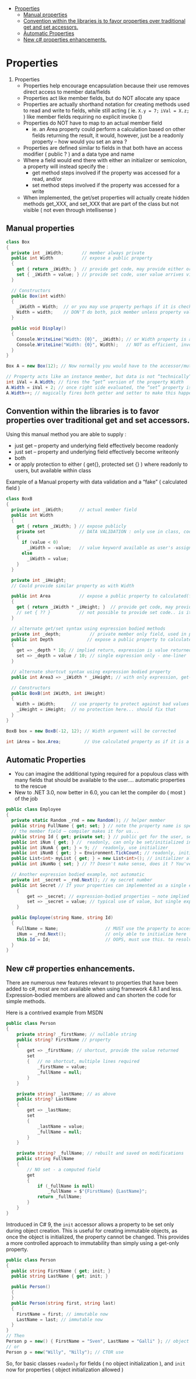 - [Properties](#properties)
  - [Manual properties](#manual-properties)
  - [Convention within the libraries is to favor properties over traditional get and set accessors.](#convention-within-the-libraries-is-to-favor-properties-over-traditional-get-and-set-accessors)
  - [Automatic Properties](#automatic-properties)
  - [New c# properties enhancements.](#new-c-properties-enhancements)
# Properties

1. Properties
    - Properties help encourage encapsulation because their use removes direct access to member data/fields
    - Properties act like member fields, but do NOT allocate any space
    - Properties are actually shorthand notation for creating methods used to read and write to fields, while still acting ( ie. `X.y = 7;` `iVal = X.z;` ) like member fields requiring no explicit invoke ()
    - Properties do NOT have to map to an actual member field
        - ie. an Area property could perform a calculation based on other fields returning the result, it would, however, just be a readonly property – how would you set an area ?
    - Properties are defined similar to fields in that both have an access modifier ( public ? ) and a data type and name
    - Where a field would end there with either an initializer or semicolon, a property will instead specify the :
        - get method steps involved if the property was accessed for a read, and/or
        - set method steps involved if the property was accessed for a write
    - When implemented, the get/set properties will actually create hidden methods get_XXX, and set_XXX that are part of the class but not visible ( not even through intellisense )

## Manual properties

```csharp
class Box
{
  private int _iWidth;       // member always private
  public int Width           // expose a public property 
  {
    get { return _iWidth; }  // provide get code, may provide either or both
    set { _iWidth = value; } // provide set code, user value arrives via “value”
  }

  // Constructors
  public Box(int width)
  {
    _iWidth = Width;  // or you may use property perhaps if it is checking
    Width = width;    // DON'T do both, pick member unless property value checks the entry
  }

  public void Display()
  {
    Console.WriteLine("Width: {0}", _iWidth); // or Width property is available too..
    Console.WriteLine("Width: {0}", Width);   // NOT as efficient, invokes the hidden getter()
  }
}

Box A = new Box(12); // Now normally you would have to the accessor/mutator combo to increment

// Property acts like an instance member, but data is not “technically” exposed
int iVal = A.Width; // fires the “get” version of the property Width
A.Width = iVal + 2; // once right side evaluated, the “set” property is invoked
A.Width++; // magically fires both getter and setter to make this happen, better for user
```
## Convention within the libraries is to favor properties over traditional get and set accessors.
Using this manual method you are able to supply :
- just get – property and underlying field effectively become readonly
- just set – property and underlying field effectively become writeonly
- both
- or apply protection to either ( get{}, protected set {} ) where readonly to users, but available within class

Example of a Manual property with data validation and a “fake” ( calculated field )

```csharp
class BoxB
{
  private int _iWidth;      // actual member field
  public int Width
  {
    get { return _iWidth; } // expose publicly
    private set             // DATA VALIDATION : only use in class, code it however needed
    {
      if (value < 0)
        _iWidth = -value;   // value keyword available as user's assignment value
      else
        _iWidth = value;
    }
  }

  private int _iHeight;
  // Could provide similar property as with Width

  public int Area           // expose a public property to calculated(fake) field
  {
    get { return _iWidth * _iHeight; }  // provide get code, may provide either or both
    // set { ?? }           // not possible to provide set code.. is it ?
  }

  // alternate get/set syntax using expression bodied methods
  private int _depth;           // private member only field, used in property below
  public int Depth             // expose a public property to calculated(fake) field
  {
    get => _depth * 10; // implied return, expression is value returned
    set => _depth = value / 10; // single expression only - one-liner
  }

  // alternate shortcut syntax using expression bodied property
  public int Area3 => _iWidth * _iHeight; // with only expression, get-only is implied

  // Constructors
  public BoxB(int iWidth, int iHeight)
  {
    Width = iWidth;      // use property to protect against bad values
    _iHeight = iHeight;  // no protection here... should fix that
  }
}

BoxB box = new BoxB(-12, 12); // Width argument will be corrected

int iArea = box.Area;         // Use calculated property as if it is a field
```

## Automatic Properties
- You can imagine the additional typing required for a populous class with many fields that should be available to the user.... automatic properties to the rescue
- New to .NET 3.0, now better in 6.0, you can let the compiler do ( most ) of the job

```csharp
public class Employee
{
  private static Random _rnd = new Random(); // helper member
  public string FullName { get; set; } // note the property name is specified, but not
  // the member field – compiler makes it for us...
  public string Id { get; private set; } // public get for the user, setter only in class
  public int iNum { get; } //  readonly, can only be set/initialized in body of CTOR
  public int iNumA { get; } = 9; //  readonly, use initializer
  public int iNumB { get; } = Environment.TickCount; // readonly, initializer version
  public List<int> myList { get; } = new List<int>(); // initializer allowed
  public int iNumNo { set; } // ?? Doesn't make sense, does it ? You've made a garbage can...

  // Another expression bodied example, not automatic
  private int _secret = _rnd.Next(); // my secret number
  public int Secret // If your properties can implemented as a single expression :
    {
        get => _secret; // expression-bodied properties – note implied “return”
        set => _secret = value; // typical use of value, but single expression
    }

  public Employee(string Name, string Id)
  {
    FullName = Name;                  // MUST use the property to access, actual field hidden
    iNum = _rnd.Next();               // only able to initialize here
    this.Id = Id;                     // OOPS, must use this. to resolve name conflict!
  }
}
```

## New c# properties enhancements.

There are numerous new features relevant to properties that have been added to c#, most are not available when using framework 4.8.1 and less. Expression-bodied members are allowed and can shorten the code for simple methods.

Here is a contrived example from MSDN
``` c#
public class Person
{
    private string? _firstName; // nullable string
    public string? FirstName // property
    {
        get => _firstName; // shortcut, provide the value returned
        set
        {   // no shortcut, multiple lines required
            _firstName = value;
            _fullName = null;
        }
    }

    private string? _lastName; // as above
    public string? LastName
    {
        get => _lastName;
        set
        {
            _lastName = value;
            _fullName = null;
        }
    }

    private string? _fullName; // rebuilt and saved on modifications
    public string FullName
    {
        // NO set - a computed field
        get
        {
            if (_fullName is null)
                _fullName = $"{FirstName} {LastName}";
            return _fullName;
        }
    }
}
```

Introduced in C# 9, the `init` accessor allows a property to be set only during object creation. This is useful for creating immutable objects, as once the object is initialized, the property cannot be changed. This provides a more controlled approach to immutability than simply using a get-only property.

``` c#
public class Person
{
  public string FirstName { get; init; }
  public string LastName { get; init; }

  public Person()
  {
  }
  public Person(string first, string last)
  {
    FirstName = first; // immutable now
    LastName = last; // immutable now
  }
}
// Then
Person p = new() { FirstName = "Sven", LastName = "Galli" }; // object initializer use
// or 
Person p = new("Willy", "Nilly"); // CTOR use

```
So, for basic classes `readonly` for fields ( no object initialization ), and `init` now for properties ( object initialization allowed )
